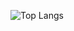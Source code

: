 

<!---
Charming0420/Charming0420 is a ✨ special ✨ repository because its `README.md` (this file) appears on your GitHub profile.
You can click the Preview link to take a look at your changes.

- 👋 Hi, I’m @Charming0420
- 👀 I’m interested in ...Crypto
[![Anurag's GitHub stats](https://github-readme-stats.vercel.app/api?username=Charming0420)](https://github.com/anuraghazra/github-readme-stats)

--->

![Top Langs](https://github-readme-stats.vercel.app/api/top-langs/?username=Charming0420&count_private=true&show_icons=true&theme=tokyonight)

